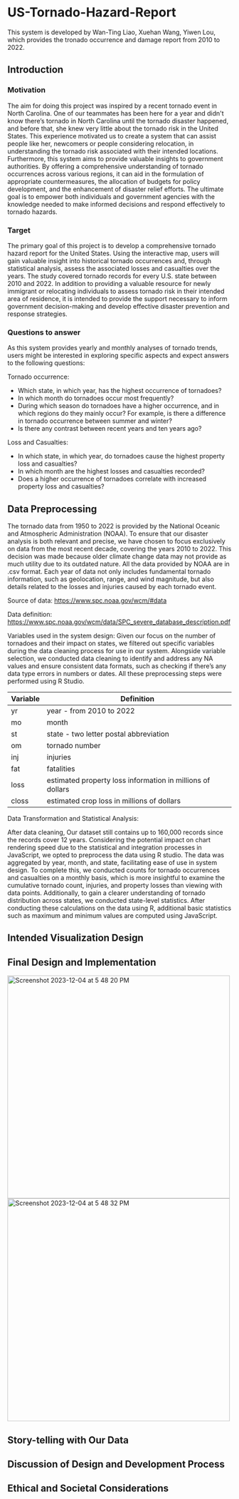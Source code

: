 # US-Tornado-Hazard-Report
This system is developed by Wan-Ting Liao, Xuehan Wang, Yiwen Lou, which provides the tronado occurrence and damage report from 2010 to 2022.

## Introduction
### Motivation
The aim for doing this project was inspired by a recent tornado event in North Carolina. One of our teammates has been here for a year and didn't know there’s tornado in North Carolina until the tornado disaster happened, and before that, she knew very little about the tornado risk in the United States. This experience motivated us to create a system that can assist people like her, newcomers or people considering relocation, in understanding the tornado risk associated with their intended locations. Furthermore, this system aims to provide valuable insights to government authorities. By offering a comprehensive understanding of tornado occurrences across various regions, it can aid in the formulation of appropriate countermeasures, the allocation of budgets for policy development, and the enhancement of disaster relief efforts. The ultimate goal is to empower both individuals and government agencies with the knowledge needed to make informed decisions and respond effectively to tornado hazards.

### Target
The primary goal of this project is to develop a comprehensive tornado hazard report for the United States. Using the interactive map, users will gain valuable insight into historical tornado occurrences and, through statistical analysis, assess the associated losses and casualties over the years. The study covered tornado records for every U.S. state between 2010 and 2022. In addition to providing a valuable resource for newly immigrant or relocating individuals to assess tornado risk in their intended area of residence, it is intended to provide the support necessary to inform government decision-making and develop effective disaster prevention and response strategies.

### Questions to answer
As this system provides yearly and monthly analyses of tornado trends, users might be interested in exploring specific aspects and expect answers to the following questions:

Tornado occurrence:
- Which state, in which year, has the highest occurrence of tornadoes?
- In which month do tornadoes occur most frequently?
- During which season do tornadoes have a higher occurrence, and in which regions do they mainly occur? For example, is there a difference in tornado occurrence between summer and winter?
- Is there any contrast between recent years and ten years ago?

Loss and Casualties:
- In which state, in which year, do tornadoes cause the highest property loss and casualties?
- In which month are the highest losses and casualties recorded?
- Does a higher occurrence of tornadoes correlate with increased property loss and casualties?

## Data Preprocessing
The tornado data from 1950 to 2022 is provided by the National Oceanic and Atmospheric Administration (NOAA). To ensure that our disaster analysis is both relevant and precise, we have chosen to focus exclusively on data from the most recent decade, covering the years 2010 to 2022. This decision was made because older climate change data may not provide as much utility due to its outdated nature.
All the data provided by NOAA are in .csv format. Each year of data not only includes fundamental tornado information, such as geolocation, range, and wind magnitude, but also details related to the losses and injuries caused by each tornado event.

Source of data: https://www.spc.noaa.gov/wcm/#data

Data definition: 
https://www.spc.noaa.gov/wcm/data/SPC_severe_database_description.pdf

Variables used in the system design:
Given our focus on the number of tornadoes and their impact on states, we filtered out specific variables during the data cleaning process for use in our system. Alongside variable selection, we conducted data cleaning to identify and address any NA values and ensure consistent data formats, such as checking if there’s any data type errors in numbers or dates. All these preprocessing steps were performed using R Studio.

| Variable  | Definition |
| --------- | -----------|
| yr    | year - from 2010 to 2022  |
| mo    | month |
| st    | state - two letter postal abbreviation |
| om    | tornado number |
| inj   | injuries |
| fat   | fatalities |
| loss  | estimated property loss information in millions of dollars |
| closs | estimated crop loss in millions of dollars |


Data Transformation and Statistical Analysis:

After data cleaning,  Our dataset still contains up to 160,000 records since the records cover 12 years. Considering the potential impact on chart rendering speed due to the statistical and integration processes in JavaScript, we opted to preprocess the data using R studio. The data was aggregated by year, month, and state, facilitating ease of use in system design. To complete this, we conducted counts for tornado occurrences and casualties on a monthly basis, which is more insightful to examine the cumulative tornado count, injuries, and property losses than viewing with data points. Additionally, to gain a clearer understanding of tornado distribution across states, we conducted state-level statistics. After conducting these calculations on the data using R, additional basic statistics such as maximum and minimum values are computed using JavaScript.


## Intended Visualization Design

## Final Design and Implementation

<img width="500" alt="Screenshot 2023-12-04 at 5 48 20 PM" src="https://github.com/xuehanw/US-Tornado-Hazard-Report/assets/132614570/aa8f6262-10ad-47b0-9ae9-8728a2b2a53f">
<img width="500" alt="Screenshot 2023-12-04 at 5 48 32 PM" src="https://github.com/xuehanw/US-Tornado-Hazard-Report/assets/132614570/e1b1fb39-a4ce-4c65-bb5d-749464734f2e">


## Story-telling with Our Data


## Discussion of Design and Development Process

## Ethical and Societal Considerations
